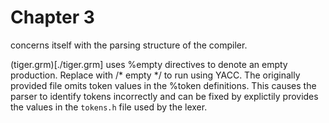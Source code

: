 # Chapter 3

concerns itself with the parsing structure of the compiler. 

(tiger.grm)[./tiger.grm] uses %empty directives to denote an empty production. Replace with /* empty */ to run using YACC.
The originally provided file omits token values in the %token definitions. This causes the parser to identify tokens incorrectly and can be fixed by explictily provides the values in the `tokens.h` file used by the lexer. 
